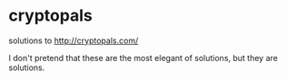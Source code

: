 # cryptopals
solutions to http://cryptopals.com/

I don't pretend that these are the most elegant of solutions, but they are solutions.
